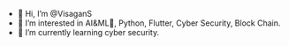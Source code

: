 - 👋 Hi, I’m @VisaganS
- 👀 I’m interested in AI&ML🤖, Python, Flutter, Cyber Security, Block Chain.
- 🌱 I’m currently learning cyber security. 



